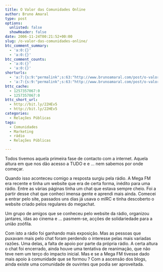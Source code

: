 ```yaml
---
title: O Valor das Comunidades Online
author: Bruno Amaral
type: post
options:
  unlisted: false
  showHeader: false
date: 2006-11-24T00:21:52+00:00
slug: /o-valor-das-comunidades-online/
btc_comment_summary:
  - 'a:0:{}'
  - 'a:0:{}'
btc_comment_counts:
  - 'a:0:{}'
  - 'a:0:{}'
shorturls:
  - 'a:7:{s:9:"permalink";s:63:"http://www.brunoamaral.com/post/o-valor-das-comunidades-online/";s:7:"tinyurl";s:25:"http://tinyurl.com/c2cb6j";s:4:"isgd";s:17:"http://is.gd/pOL8";s:5:"bitly";s:19:"http://bit.ly/oZMDi";s:5:"snipr";s:22:"http://snipr.com/ex6xc";s:5:"snurl";s:22:"http://snurl.com/ex6xc";s:7:"snipurl";s:24:"http://snipurl.com/ex6xc";}'
  - 'a:7:{s:9:"permalink";s:63:"http://www.brunoamaral.com/post/o-valor-das-comunidades-online/";s:7:"tinyurl";s:25:"http://tinyurl.com/c2cb6j";s:4:"isgd";s:17:"http://is.gd/pOL8";s:5:"bitly";s:19:"http://bit.ly/oZMDi";s:5:"snipr";s:22:"http://snipr.com/ex6xc";s:5:"snurl";s:22:"http://snurl.com/ex6xc";s:7:"snipurl";s:24:"http://snipurl.com/ex6xc";}'
bttc_cache:
  - 1257357067:0
  - 1257357067:0
bttc_short_url:
  - http://bit.ly/22HEv5
  - http://bit.ly/22HEv5
categories:
  - Relações Públicas
tags:
  - Comunidades
  - Marketing
  - rádio
  - Relações Públicas

---
```

Todos tivemos aquela primeira fase de contacto com a internet. Aquela altura em que nos dão acesso a TUDO e e &#8230; nem sabemos por onde começar.

Quando isso aconteceu comigo a resposta surgiu pela rádio. A Mega FM era recente e tinha um website que era de certa forma, inédito para uma rádio. Entre as várias páginas tinha um chat que estava sempre cheio. Foi a partir desse chat que conheci imensa gente e aprendi mais ainda. Comecei a entrar pelo site, passados uns dias já usava o mIRC e tinha descoberto o website criado pelos regulares do megachat.

Um grupo de amigos que se conheceu pelo website da rádio, organizou jantares, idas ao cinema e &#8230; pasmem-se, acções de solidariedade para a união zoófila.

Com isto a rádio foi ganhando mais exposição. Mas as pessoas que puxavam mais pelo chat foram perdendo o interesse pelas mais variadas razões. Uma delas, a falta de apoio por parte da própria rádio. A certa altura o chat foi encerrado, ainda houve uma tentativa de reanimação, que não teve nem um terço do impacto inicial. Mas e se a Mega FM tivesse dado mais apoio à comunidade que se formou ? Com a ascensão dos blogs, ainda existe uma comunidade de ouvintes que podia ser aproveitada.